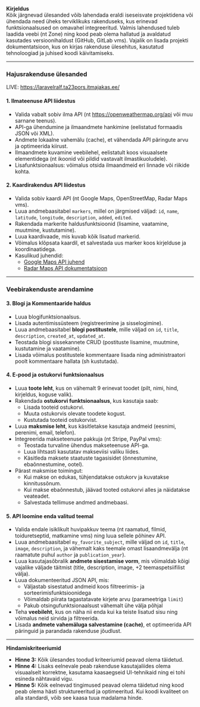 **Kirjeldus**  
Kõik järgnevad ülesanded võib lahendada eraldi iseseisvate projektidena või ühendada need üheks terviklikuks rakenduseks, kus erinevad funktsionaalsused on omavahel integreeritud. Valmis lahendused tuleb laadida veebi (nt Zone) ning kood peab olema hallatud ja avaldatud kasutades versioonihaldust (GitHub, GitLab vms). Vajalik on lisada projekti dokumentatsioon, kus on kirjas rakenduse ülesehitus, kasutatud tehnoloogiad ja juhised koodi käivitamiseks.

---
### **Hajusrakenduse ülesanded**  
LIVE: https://laravelralf.ta23pors.itmajakas.ee/
#### **1. Ilmateenuse API liidestus**
- Valida vabalt sobiv ilma API (nt https://openweathermap.org/api või muu sarnane teenus).
- API-ga ühendumine ja ilmaandmete hankimine (eelistatud formaadis JSON või XML).
- Andmete lokaalne vahemälu (cache), et vähendada API päringute arvu ja optimeerida kiirust.
- Ilmaandmete kuvamine veebilehel, eelistatult koos visuaalsete elementidega (nt ikoonid või pildid vastavalt ilmastikuoludele).
- Lisafunktsionaalsus: võimalus otsida ilmaandmeid eri linnade või riikide kohta.

#### **2. Kaardirakendus API liidestus**
- Valida sobiv kaardi API (nt Google Maps, OpenStreetMap, Radar Maps vms).
- Luua andmebaasitabel `markers`, millel on järgmised väljad: `id`, `name`, `latitude`, `longitude`, `description`, `added`, `edited`.
- Rakendada markerite haldusfunktsioonid (lisamine, vaatamine, muutmine, kustutamine).
- Luua kaardivaade, mis kuvab kõik lisatud markerid.
- Võimalus klõpsata kaardil, et salvestada uus marker koos kirjelduse ja koordinaatidega.
- Kasulikud juhendid:
  - [Google Maps API juhend](https://developers.google.com/maps/documentation/javascript/tutorial)
  - [Radar Maps API dokumentatsioon](https://radar.com/documentation/maps/maps)

---
### **Veebirakenduste arendamine**
#### **3. Blogi ja Kommentaaride haldus**
- Luua blogifunktsionaalsus.
- Lisada autentimissüsteem (registreerimine ja sisselogimine).
- Luua andmebaasitabel **blogi postitustele**, mille väljad on `id`, `title`, `description`, `created_at`, `updated_at`.
- Teostada blogi sissekannete CRUD (postituste lisamine, muutmine, kustutamine ja vaatamine).
- Lisada võimalus postitustele kommentaare lisada ning administraatori poolt kommentaare hallata (sh kustutada).

#### **4. E-pood ja ostukorvi funktsionaalsus**
- Luua **toote leht**, kus on vähemalt 9 erinevat toodet (pilt, nimi, hind, kirjeldus, koguse valik).
- Rakendada **ostukorvi funktsionaalsus**, kus kasutaja saab:
  - Lisada tooteid ostukorvi.
  - Muuta ostukorvis olevate toodete kogust.
  - Kustutada tooteid ostukorvist.
- Luua **maksmise leht**, kus käsitletakse kasutaja andmeid (eesnimi, perenimi, email, telefon).
- Integreerida makseteenuse pakkuja (nt Stripe, PayPal vms):
  - Teostada turvaline ühendus makseteenuse API-ga.
  - Luua lihtsasti kasutatav makseviisi valiku liides.
  - Käsitleda maksete staatuste tagasisidet (õnnestumine, ebaõnnestumine, ootel).
- Pärast maksmise toimingut:
  - Kui makse on edukas, tühjendatakse ostukorv ja kuvatakse kinnitussõnum.
  - Kui makse ebaõnnestub, jäävad tooted ostukorvi alles ja näidatakse veateadet.
  - Salvestada tellimuse andmed andmebaasi.

#### **5. API loomine enda valitud teemal**
- Valida endale isiklikult huvipakkuv teema (nt raamatud, filmid, toiduretseptid, matkamine vms) ning luua sellele põhinev API.
- Luua andmebaasitabel `my_favorite_subject`, mille väljad on `id`, `title`, `image`, `description`, ja vähemalt kaks teemale omast lisaandmevälja (nt raamatute puhul `author` ja `publication_year`).
- Luua kasutajasõbralik **andmete sisestamise vorm**, mis võimaldab kõigi vajalike väljade täitmist (title, description, image, +2 teemaspetsiifilist välja).
- Luua dokumenteeritud JSON API, mis:
  - Väljastab sisestatud andmeid koos filtreerimis- ja sorteerimisfunktsioonidega
  - Võimaldab piirata tagastatavate kirjete arvu (parameetriga `limit`)
  - Pakub otsingufunktsionaalsust vähemalt ühe välja põhjal
- Teha **veebileht**, kus on näha nii enda kui ka teiste lisatud sisu ning võimalus neid sirvida ja filtreerida.
- Lisada **andmete vahemäluga salvestamine (cache)**, et optimeerida API päringuid ja parandada rakenduse jõudlust.

---
**Hindamiskriteeriumid**  
- **Hinne 3:** Kõik ülesandes toodud kriteeriumid peavad olema täidetud.  
- **Hinne 4:** Lisaks eelnevale peab rakenduse kasutajaliides olema visuaalselt korrektne, kasutama kaasaegseid UI-tehnikaid ning ei tohi esineda nähtavaid vigu.  
- **Hinne 5:** Kõik eelnevad tingimused peavad olema täidetud ning kood peab olema hästi struktureeritud ja optimeeritud. Kui koodi kvaliteet on alla standardi, võib see kaasa tuua madalama hinde.
